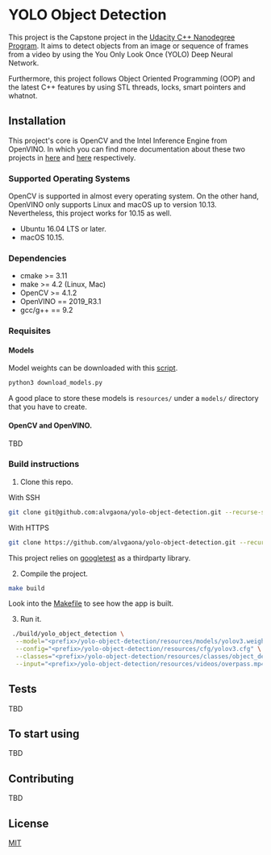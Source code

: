 # YOLO Object Detection

This project is the Capstone project in the [Udacity C++ Nanodegree Program](https://www.udacity.com/course/c-plus-plus-nanodegree--nd213).
It aims to detect objects from an image or sequence of frames from a video by using the You Only Look Once (YOLO) Deep Neural Network.

Furthermore, this project follows Object Oriented Programming (OOP) and the latest C++ features by using
STL threads, locks, smart pointers and whatnot.

## Installation

This project's core is OpenCV and the Intel Inference Engine from OpenVINO.
In which you can find more documentation about these two projects in [here](https://opencv.org/) and [here](https://software.intel.com/en-us/openvino-toolkit) respectively.

### Supported Operating Systems

OpenCV is supported in almost every operating system. On the other hand, OpenVINO only supports Linux and 
macOS up to version 10.13. Nevertheless, this project works for 10.15 as well.

- Ubuntu 16.04 LTS or later.
- macOS 10.15.

### Dependencies

- cmake >= 3.11
- make >= 4.2 (Linux, Mac)
- OpenCV >= 4.1.2
- OpenVINO == 2019_R3.1
- gcc/g++ == 9.2

### Requisites

#### Models

Model weights can be downloaded with this [script](https://github.com/opencv/opencv_extra/blob/master/testdata/dnn/download_models.py).

```bash
python3 download_models.py
```

A good place to store these models is `resources/` under a `models/` directory that you have to create.

#### OpenCV and OpenVINO.

TBD

### Build instructions

1. Clone this repo.

With SSH

```bash
git clone git@github.com:alvgaona/yolo-object-detection.git --recurse-submodules
```

With HTTPS

```bash
git clone https://github.com/alvgaona/yolo-object-detection.git --recurse-submodules
```

This project relies on [googletest](https://github.com/abseil/googletest.git) as a thirdparty library.

2. Compile the project.

```bash
make build
```

Look into the [Makefile](./Makefile) to see how the app is built.

3. Run it.

```bash
 ./build/yolo_object_detection \
  --model="<prefix>/yolo-object-detection/resources/models/yolov3.weights" \
  --config="<prefix>/yolo-object-detection/resources/cfg/yolov3.cfg" \
  --classes="<prefix>/yolo-object-detection/resources/classes/object_detection_classes_yolov3.txt" \
  --input="<prefix>/yolo-object-detection/resources/videos/overpass.mp4"
```

## Tests

TBD

## To start using

TBD

## Contributing

TBD

## License

[MIT](./LICENSE)
